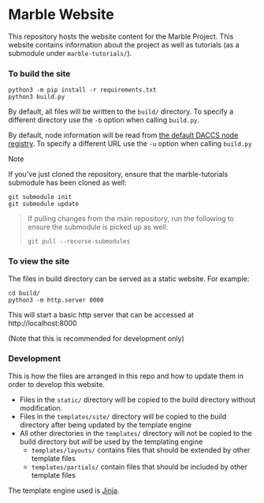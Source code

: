 # Marble Website

This repository hosts the website content for the Marble Project. This website contains information about the
project as well as tutorials (as a submodule under `marble-tutorials/`).

### To build the site

```shell
python3 -m pip install -r requirements.txt
python3 build.py
```

By default, all files will be written to the `build/` directory. To specify a different directory use the `-b` option
when calling `build.py`.

By default, node information will be read from 
[the default DACCS node registry](
    https://raw.githubusercontent.com/DACCS-Climate/Marble-node-registry/current-registry/node_registry.json
). To specify a different URL use the `-u` option when calling `build.py`

> [!NOTE]
> If you've just cloned the repository, ensure that the marble-tutorials submodule has been cloned as well:
> ```shell
> git submodule init
> git submodule update
> ```

> If pulling changes from the main repository, run the following to ensure the submodule is picked up as well:
> ```shell
> git pull --recurse-submodules
> ```

### To view the site

The files in build directory can be served as a static website. For example:

```shell
cd build/
python3 -m http.server 8000
```

This will start a basic http server that can be accessed at http://localhost:8000

(Note that this is recommended for development only)

### Development

This is how the files are arranged in this repo and how to update them in order to develop this website.

- Files in the `static/` directory will be copied to the build directory without modification.
- Files in the `templates/site/` directory will be copied to the build directory after being updated by the template engine
- All other directories in the `templates/` directory will not be copied to the build directory but _will_ be used by the templating engine
  - `templates/layouts/` contains files that should be extended by other template files
  - `templates/partials/` contain files that should be included by other template files

The template engine used is [Jinja](https://jinja.palletsprojects.com/en/3.1.x/).
